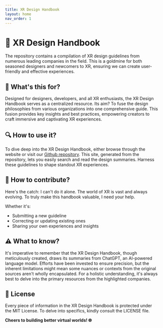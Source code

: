 ```yaml
---
title: XR Design Handbook
layout: home
nav_order: 1
---
```


# 📖 XR Design Handbook

The repository contains a compilation of XR design guidelines from numerous leading companies in the field. This is a goldmine for both seasoned designers and newcomers to XR, ensuring we can create user-friendly and effective experiences.

## 🎯 What's this for? 

Designed for designers, developers, and all XR enthusiasts, the XR Design Handbook serves as a centralized resource. Its aim? To fuse the design philosophies from various organizations into one comprehensive guide. This fusion provides key insights and best practices, empowering creators to craft immersive and captivating XR experiences.

## 🔍 How to use it?

To dive deep into the XR Design Handbook, either browse through the website or visit our [Github repository](https://github.com/jackyangzzh/XR-Design-Handbook). This site, generated from the repository, lets you easily search and read the design summaries. Harness these guidelines to shape standout XR experiences.

## 🤝 How to contribute? 
Here's the catch: I can't do it alone. The world of XR is vast and always evolving. To truly make this handbook valuable, I need your help.

Whether it's:

- Submitting a new guideline
- Correcting or updating existing ones
- Sharing your own experiences and insights

## ⚠️ What to know? 

It's imperative to remember that the XR Design Handbook, though meticulously created, draws its summaries from ChatGPT, an AI-powered language model. Efforts have been invested to ensure precision, but the inherent limitations might mean some nuances or contexts from the original sources aren't wholly encapsulated. For a holistic understanding, it's always best to delve into the primary resources from the highlighted companies.

## 📄 License

Every piece of information in the XR Design Handbook is protected under the MIT License. To delve into specifics, kindly consult the LICENSE file.

**Cheers to building better virtual worlds! 🌐**

